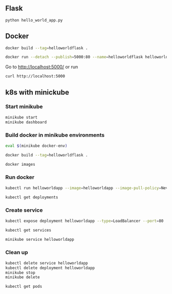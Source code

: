 ## Flask

``` sh
python hello_world_app.py
```

## Docker

``` sh
docker build --tag=helloworldflask .
```

``` sh
docker run --detach --publish=5000:80 --name=helloworldflask helloworldflask
```

Go to <http://localhost:5000/> or run

``` sh
curl http://localhost:5000
```

## k8s with minickube


### Start minikube
``` sh
minikube start
minikube dashboard
```

### Build docker in minikube environments

``` sh
eval $(minikube docker-env)
```

``` sh
docker build --tag=helloworldflask .
```

``` sh
docker images
```

### Run docker

``` sh
kubectl run helloworldapp --image=helloworldapp --image-pull-policy=Never
```

``` sh
kubectl get deployments
```

### Create service

``` sh
kubectl expose deployment helloworldapp --type=LoadBalancer --port=80
```


``` sh
kubectl get services
```


``` sh
minikube service helloworldapp
```

### Clean up

``` sh
kubectl delete service helloworldapp
kubectl delete deployment helloworldapp
minikube stop
minikube delete
```


``` sh
kubectl get pods
```

